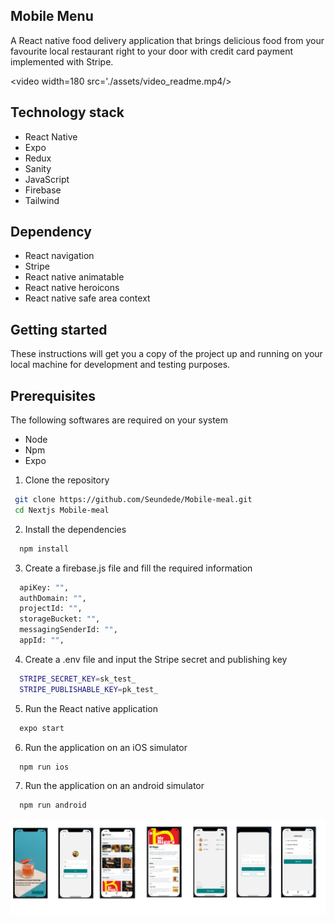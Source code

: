 ## Mobile Menu

A React native food delivery application that brings delicious food from your favourite local restaurant right to your door with credit card payment implemented with Stripe.

<video width=180 src='./assets/video_readme.mp4/>

## Technology stack

- React Native
- Expo
- Redux
- Sanity
- JavaScript
- Firebase
- Tailwind


## Dependency 

- React navigation
- Stripe
- React native animatable
- React native heroicons
- React native safe area context

## Getting started

 These instructions will get you a copy of the project up and running on your local machine for development and testing purposes.

 ## Prerequisites

 The following softwares are required on your system
 - Node
 - Npm
 - Expo

 1. Clone the repository
 ```bash
  git clone https://github.com/Seundede/Mobile-meal.git
  cd Nextjs Mobile-meal
```
2. Install the dependencies
```bash
  npm install
```
3. Create a firebase.js file and fill the required information
```bash
  apiKey: "",
  authDomain: "",
  projectId: "",
  storageBucket: "",
  messagingSenderId: "",
  appId: "",
```
4. Create a .env file and input the Stripe secret and publishing key
```bash
  STRIPE_SECRET_KEY=sk_test_
  STRIPE_PUBLISHABLE_KEY=pk_test_
```
5. Run the React native application
```bash
  expo start 
```
6. Run the application on an iOS simulator
```bash
  npm run ios
```
7. Run the application on an android simulator
```bash
  npm run android
```
![Screenshot](./assets/image_readme.png)


